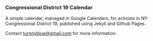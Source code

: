 ### Congressional District 19 Calendar

A simple calendar, managed in Google Calendars, for activists in NY
Congressional District 19, published using Jekyll and Github Pages.

Contact [turnnyblue@gmail.com](mailto:turnnyblue@gmail.com) for more information.

